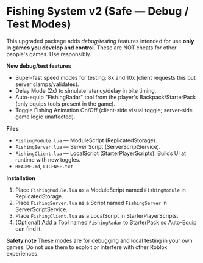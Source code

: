 # Fishing System v2 (Safe — Debug / Test Modes)

This upgraded package adds *debug/testing* features intended for use **only in games you develop and control**.
These are NOT cheats for other people's games. Use responsibly.

**New debug/test features**
- Super-fast speed modes for testing: 8x and 10x (client requests this but server clamps/validates).
- Delay Mode (2x) to simulate latency/delay in bite timing.
- Auto-equip "FishingRadar" tool from the player's Backpack/StarterPack (only equips tools present in the game).
- Toggle Fishing Animation On/Off (client-side visual toggle; server-side game logic unaffected).

**Files**
- `FishingModule.lua` — ModuleScript (ReplicatedStorage).
- `FishingServer.lua` — Server Script (ServerScriptService).
- `FishingClient.lua` — LocalScript (StarterPlayerScripts). Builds UI at runtime with new toggles.
- `README.md`, `LICENSE.txt`

**Installation**
1. Place `FishingModule.lua` as a ModuleScript named `FishingModule` in ReplicatedStorage.
2. Place `FishingServer.lua` as a Script named `FishingServer` in ServerScriptService.
3. Place `FishingClient.lua` as a LocalScript in StarterPlayerScripts.
4. (Optional) Add a Tool named `FishingRadar` to StarterPack so Auto-Equip can find it.

**Safety note**
These modes are for debugging and local testing in your own games. Do not use them to exploit or interfere with other Roblox experiences.
